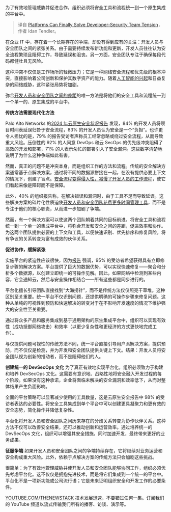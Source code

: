 
<!--
title: 平台终于可以解决开发人员与安全团队之间的紧张关系
cover: https://cdn.thenewstack.io/media/2024/06/7565bb82-platform.png
-->

为了有效地管理威胁并促进合作，组织必须将安全工具和流程统一到一个原生集成的平台中。

> 译自 [Platforms Can Finally Solve Developer-Security Team Tension](https://thenewstack.io/platforms-can-finally-solve-developer-security-team-tension/)，作者 Idan Tendler。

在企业 IT 中，存在着一个长期存在的争端，却没有得到应有的关注：开发人员与安全团队之间的紧张关系。由于需要持续发布新功能和更新，开发人员往往认为安全流程繁琐且阻碍工作，导致延误和沮丧。另一方面，安全团队专注于确保每段代码都健壮且无风险。

这种冲突不仅仅是工作场所的轻微压力；它是一种网络安全流程和优先级的根本冲突，直接影响着公司创新和保护其数字资产的能力。随着[人工智能的兴起](https://thenewstack.io/ai/)和日益复杂的网络威胁，这种紧张局势将加剧。

弥合[开发人员和安全团队之间的差距](https://thenewstack.io/address-the-communication-gap-between-dev-and-security-teams/)的唯一方法是将他们的安全工具和流程统一到一个单一的、原生集成的平台中。

**传统方法需要现代化方法**

Palo Alto Networks 的[2024 年云原生安全状况报告](https://www.paloaltonetworks.com/state-of-cloud-native-security) 发现，84% 的开发人员将项目时间表延误归咎于安全流程，83% 的开发人员认为安全是一个“负担”。也许更令人担忧的是，79% 的报告受访者声称员工经常忽略或绕过安全流程，从而导致重大风险。压倒性的 92% 的人同意 DevOps 和云 SecOps 的优先级冲突阻碍了高效的开发和部署，71% 的人表示匆忙的部署引入了安全漏洞。这些数字清楚地说明了为什么这种争端如此有害。

然而，真正的问题不是冲突本身，而是组织工作的方法和流程。传统的安全解决方案通常基于点解决方案，通过将不同的数据源拼接在一起，在没有提供必要上下文的情况下，创建了盲点。[安全流程变得侵入性，减慢了开发人员的工作流程](https://thenewstack.io/adding-security-to-the-developers-workflow/)，使它们看起来像是障碍而不是保障。

此外，40% 的组织报告称，在解决错误和漏洞时，由于工具不足而导致延误。这些解决方案的碎片化性质迫使[开发人员和安全团队花费更多时间管理工具](https://thenewstack.io/managing-software-development-team-dynamics-from-within/)，而不是专注于他们的核心职责，从而进一步加剧了争端。

然而，有一个解决方案可以使这两个团队朝着共同的目标前进。将安全工具和流程统一到一个单一的集成平台中，将弥合开发和安全之间的差距，促进效率和协作。为这两个团队提供必要的上下文和工具，以便快速识别、优先排序和修复风险，将有争议的关系转变为富有成效的伙伴关系。

**促进协作，缓解紧张**

实施平台的紧迫性应该很快，因为[报告](https://www.paloaltonetworks.com/state-of-cloud-native-security) 强调，95% 的受访者希望获得具有立即修复步骤的解决方案。平台提供了巨大的数据优势，可以实现快速修复——聚合和分析多个数据源，以创建立即统一的可操作见解。因此，如果网络中检测到某些内容，它会通知云，然后与安全操作相结合——所有这些都是同步进行的。

平台化擅长引导团队直接找到“大海捞针”，而不是传统方法仅仅照亮干草堆。这种区别至关重要。统一平台不仅识别问题，还提供明确的可操作步骤来修复问题。这种从单纯的可视性到预防和快速解决的转变对于在不影响开发速度的情况下维护强大的安全性至关重要。

通过将众多产品和服务集成到基于通用架构的原生集成平台中，组织可以实现有效性（成功抵御网络攻击）和效率（以更少复杂性和更经济的方式更快地完成工作）。

与仅提供问题可视性的传统方法不同，统一平台直接引导用户*到*解决方案，提供预防，而不仅仅是检测，并为开发和安全团队提供关键上下文。结果：开发人员将安全团队视为创新的推动者，而不是阻碍他们的人。

**创建统一的 DevSecOps 文化**
为了真正有效地实现平台化，组织必须致力于构建和培养 DevSecOps 文化。这需要有意识地、战略性地将安全融入开发过程的每个阶段。如果没有这种承诺，企业将面临未解决的安全漏洞和效率低下，从而对整体结果产生负面影响。

全面的平台策略可以显著减少使用的工具数量，这是云原生安全报告中 98% 的受访者表达的必要性。将安全工具集成到单个平台中可以创建更具凝聚力和更有效的安全态势，简化操作并降低复杂性。

平台化将开发人员和安全团队之间历来存在的分歧关系转变为协作伙伴关系。这种方法不仅可以改善安全结果，还可以推动创新和运营效率。通过培养统一的 DevSecOps 文化，组织可以增强其安全措施，同时加速开发，最终带来更好的业务成果。

**征服争端**
如果开发人员和安全团队之间的争端持续存在，它将继续对业务运营和安全构成重大风险。此外，依赖于点解决方案的传统方法只会加剧这些挑战。

很简单：为了有效地管理威胁并使开发人员和安全团队能够协同工作，组织必须优先考虑平台化。这不仅仅是拥抱先进技术，而是将它们集成到一个统一的平台中。平台化不是一项新功能或公司流行语；它是未来证明组织安全和开发工作的必要条件。

[YOUTUBE.COM/THENEWSTACK](https://youtube.com/thenewstack?sub_confirmation=1)
技术发展迅速，不要错过任何一集。订阅我们的 YouTube 频道以流式传输我们所有的播客、访谈、演示等。